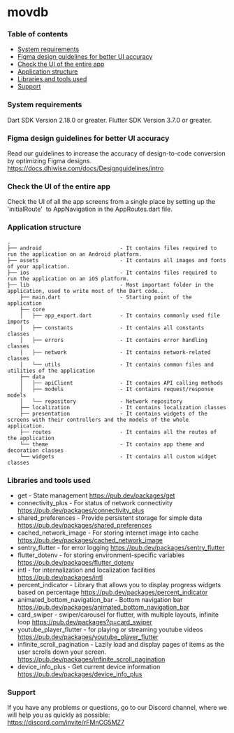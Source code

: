 # movdb

### Table of contents

- [System requirements](#system-requirements)
- [Figma design guidelines for better UI accuracy](#figma-design-guideline-for-better-accuracy)
- [Check the UI of the entire app](#app-navigations)
- [Application structure](#project-structure)
- [Libraries and tools used](#libraries-and-tools-used)
- [Support](#support)

### System requirements

Dart SDK Version 2.18.0 or greater.
Flutter SDK Version 3.7.0 or greater.

### Figma design guidelines for better UI accuracy

Read our guidelines to increase the accuracy of design-to-code conversion by optimizing Figma designs.
https://docs.dhiwise.com/docs/Designguidelines/intro

### Check the UI of the entire app

Check the UI of all the app screens from a single place by setting up the 'initialRoute'  to AppNavigation in the AppRoutes.dart file.

### Application structure

```
.
├── android                         - It contains files required to run the application on an Android platform.
├── assets                          - It contains all images and fonts of your application.
├── ios                             - It contains files required to run the application on an iOS platform.
├── lib                             - Most important folder in the application, used to write most of the Dart code..
    ├── main.dart                   - Starting point of the application
    ├── core
    │   ├── app_export.dart         - It contains commonly used file imports
    │   ├── constants               - It contains all constants classes
    │   ├── errors                  - It contains error handling classes
    │   ├── network                 - It contains network-related classes
    │   └── utils                   - It contains common files and utilities of the application
    ├── data
    │   ├── apiClient               - It contains API calling methods
    │   ├── models                  - It contains request/response models
    │   └── repository              - Network repository
    ├── localization                - It contains localization classes
    ├── presentation                - It contains widgets of the screens with their controllers and the models of the whole application.
    ├── routes                      - It contains all the routes of the application
    └── theme                       - It contains app theme and decoration classes
    └── widgets                     - It contains all custom widget classes
```

### Libraries and tools used

- get - State management
  https://pub.dev/packages/get
- connectivity_plus - For status of network connectivity
  https://pub.dev/packages/connectivity_plus
- shared_preferences - Provide persistent storage for simple data
  https://pub.dev/packages/shared_preferences
- cached_network_image - For storing internet image into cache
  https://pub.dev/packages/cached_network_image
- sentry_flutter - for error logging
  https://pub.dev/packages/sentry_flutter
- flutter_dotenv - for storing environment-specific variables
  https://pub.dev/packages/flutter_dotenv
- intl - for internalization and localization facilities
  https://pub.dev/packages/intl
- percent_indicator - Library that allows you to display progress widgets based on percentage
  https://pub.dev/packages/percent_indicator
- animated_bottom_navigation_bar - Bottom navigation bar
  https://pub.dev/packages/animated_bottom_navigation_bar
- card_swiper - swiper/carousel for flutter, with multiple layouts, infinite loop
  https://pub.dev/packages?q=card_swiper
- youtube_player_flutter - for playing or streaming youtube videos
  https://pub.dev/packages/youtube_player_flutter
- infinite_scroll_pagination - Lazily load and display pages of items as the user scrolls down your screen.
  https://pub.dev/packages/infinite_scroll_pagination
- device_info_plus - Get current device information
  https://pub.dev/packages/device_info_plus

### Support

If you have any problems or questions, go to our Discord channel, where we will help you as quickly as possible: https://discord.com/invite/rFMnCG5MZ7
